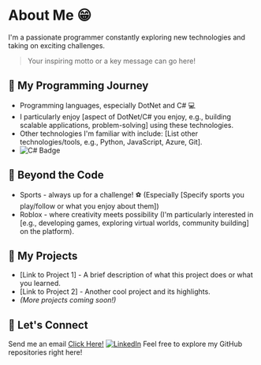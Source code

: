 # About Me 😁
I'm a passionate programmer constantly exploring new technologies and taking on exciting challenges.
> Your inspiring motto or a key message can go here!

## 🚀 My Programming Journey
- Programming languages, especially DotNet and C# 💻
- I particularly enjoy [aspect of DotNet/C# you enjoy, e.g., building scalable applications, problem-solving] using these technologies.
- Other technologies I'm familiar with include: [List other technologies/tools, e.g., Python, JavaScript, Azure, Git].
- ![C# Badge](https://img.shields.io/badge/C%23-239120?style=for-the-badge&logo=c-sharp&logoColor=white) <!-- Replace with your actual skill/badge -->

## 🎯 Beyond the Code
- Sports - always up for a challenge! ⚽ (Especially [Specify sports you play/follow or what you enjoy about them])
- Roblox - where creativity meets possibility (I'm particularly interested in [e.g., developing games, exploring virtual worlds, community building] on the platform).

## 🌟 My Projects
- [Link to Project 1] - A brief description of what this project does or what you learned.
- [Link to Project 2] - Another cool project and its highlights.
- _(More projects coming soon!)_

## 👋 Let's Connect
Send me an email [Click Here!](mailto:ngandugilbert18@gmail.com)
[![LinkedIn](https://img.shields.io/badge/LinkedIn-0077B5?style=for-the-badge&logo=linkedin&logoColor=white)](https://www.linkedin.com/in/yourusername) <!-- Replace 'yourusername' with your actual LinkedIn profile name -->
Feel free to explore my GitHub repositories right here!
<!---
ngandugilbert/ngandugilbert is a ✨ special ✨ repository because its `README.md` (this file) appears on your GitHub profile.
You can click the Preview link to take a look at your changes.
--->
